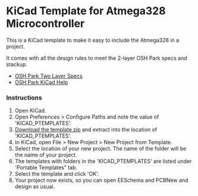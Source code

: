 # KiCad Template for Atmega328 Microcontroller

This is a KiCad template to make it easy to include the Atmega328 in a project. 

It comes with all the design rules to meet the 2-layer OSH Park specs and stackup.

- <a href="http://docs.oshpark.com/services/two-layer/">OSH Park Two Layer Specs</a>
- <a href="http://docs.oshpark.com/design-tools/kicad">OSH Park KiCad Help</a>

### Instructions

1. Open KiCad.
1. Open Preferences > Configure Paths and note the value of 'KICAD_PTEMPLATES'.
1. <a href="https://github.com/wickerbox/wickerlib/blob/master/templates/atmega328-template.zip?raw=true">Download the template zip</a> and extract into the location of 'KICAD_PTEMPLATES'.
1. In KiCad, open File > New Project > New Project from Template.
1. Select the location of your new project. The name of the folder will be the name of your project.
1. The templates with folders in the 'KICAD_PTEMPLATES' are listed under 'Portable Templates" tab.
1. Select the template and click 'OK'.
1. Your project now exists, so you can open EESchema and PCBNew and design as usual.
